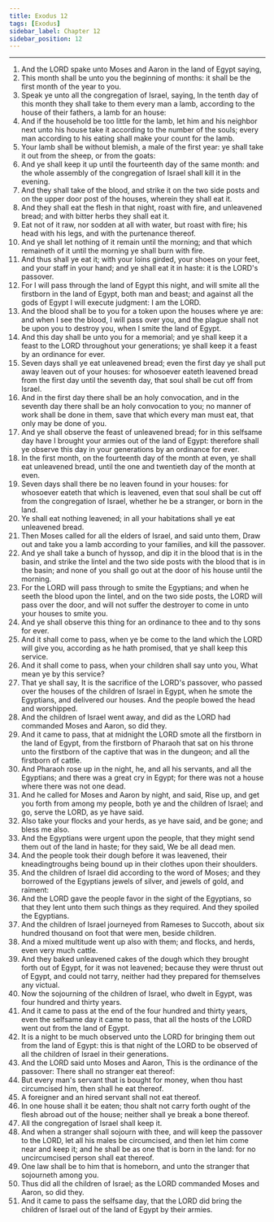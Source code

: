 ```yaml
---
title: Exodus 12
tags: [Exodus]
sidebar_label: Chapter 12
sidebar_position: 12
---
```


---
1. And the LORD spake unto Moses and Aaron in the land of Egypt saying,
2. This month shall be unto you the beginning of months: it shall be the first month of the year to you.
3. Speak ye unto all the congregation of Israel, saying, In the tenth day of this month they shall take to them every man a lamb, according to the house of their fathers, a lamb for an house:
4. And if the household be too little for the lamb, let him and his neighbor next unto his house take it according to the number of the souls; every man according to his eating shall make your count for the lamb.
5. Your lamb shall be without blemish, a male of the first year: ye shall take it out from the sheep, or from the goats:
6. And ye shall keep it up until the fourteenth day of the same month: and the whole assembly of the congregation of Israel shall kill it in the evening.
7. And they shall take of the blood, and strike it on the two side posts and on the upper door post of the houses, wherein they shall eat it.
8. And they shall eat the flesh in that night, roast with fire, and unleavened bread; and with bitter herbs they shall eat it.
9. Eat not of it raw, nor sodden at all with water, but roast with fire; his head with his legs, and with the purtenance thereof.
10. And ye shall let nothing of it remain until the morning; and that which remaineth of it until the morning ye shall burn with fire.
11. And thus shall ye eat it; with your loins girded, your shoes on your feet, and your staff in your hand; and ye shall eat it in haste: it is the LORD's passover.
12. For I will pass through the land of Egypt this night, and will smite all the firstborn in the land of Egypt, both man and beast; and against all the gods of Egypt I will execute judgment: I am the LORD.
13. And the blood shall be to you for a token upon the houses where ye are: and when I see the blood, I will pass over you, and the plague shall not be upon you to destroy you, when I smite the land of Egypt.
14. And this day shall be unto you for a memorial; and ye shall keep it a feast to the LORD throughout your generations; ye shall keep it a feast by an ordinance for ever.
15. Seven days shall ye eat unleavened bread; even the first day ye shall put away leaven out of your houses: for whosoever eateth leavened bread from the first day until the seventh day, that soul shall be cut off from Israel.
16. And in the first day there shall be an holy convocation, and in the seventh day there shall be an holy convocation to you; no manner of work shall be done in them, save that which every man must eat, that only may be done of you.
17. And ye shall observe the feast of unleavened bread; for in this selfsame day have I brought your armies out of the land of Egypt: therefore shall ye observe this day in your generations by an ordinance for ever.
18. In the first month, on the fourteenth day of the month at even, ye shall eat unleavened bread, until the one and twentieth day of the month at even.
19. Seven days shall there be no leaven found in your houses: for whosoever eateth that which is leavened, even that soul shall be cut off from the congregation of Israel, whether he be a stranger, or born in the land.
20. Ye shall eat nothing leavened; in all your habitations shall ye eat unleavened bread.
21. Then Moses called for all the elders of Israel, and said unto them, Draw out and take you a lamb according to your families, and kill the passover.
22. And ye shall take a bunch of hyssop, and dip it in the blood that is in the basin, and strike the lintel and the two side posts with the blood that is in the basin; and none of you shall go out at the door of his house until the morning.
23. For the LORD will pass through to smite the Egyptians; and when he seeth the blood upon the lintel, and on the two side posts, the LORD will pass over the door, and will not suffer the destroyer to come in unto your houses to smite you.
24. And ye shall observe this thing for an ordinance to thee and to thy sons for ever.
25. And it shall come to pass, when ye be come to the land which the LORD will give you, according as he hath promised, that ye shall keep this service.
26. And it shall come to pass, when your children shall say unto you, What mean ye by this service?
27. That ye shall say, It is the sacrifice of the LORD's passover, who passed over the houses of the children of Israel in Egypt, when he smote the Egyptians, and delivered our houses. And the people bowed the head and worshipped.
28. And the children of Israel went away, and did as the LORD had commanded Moses and Aaron, so did they.
29. And it came to pass, that at midnight the LORD smote all the firstborn in the land of Egypt, from the firstborn of Pharaoh that sat on his throne unto the firstborn of the captive that was in the dungeon; and all the firstborn of cattle.
30. And Pharaoh rose up in the night, he, and all his servants, and all the Egyptians; and there was a great cry in Egypt; for there was not a house where there was not one dead.
31. And he called for Moses and Aaron by night, and said, Rise up, and get you forth from among my people, both ye and the children of Israel; and go, serve the LORD, as ye have said.
32. Also take your flocks and your herds, as ye have said, and be gone; and bless me also.
33. And the Egyptians were urgent upon the people, that they might send them out of the land in haste; for they said, We be all dead men.
34. And the people took their dough before it was leavened, their kneadingtroughs being bound up in their clothes upon their shoulders.
35. And the children of Israel did according to the word of Moses; and they borrowed of the Egyptians jewels of silver, and jewels of gold, and raiment:
36. And the LORD gave the people favor in the sight of the Egyptians, so that they lent unto them such things as they required. And they spoiled the Egyptians.
37. And the children of Israel journeyed from Rameses to Succoth, about six hundred thousand on foot that were men, beside children.
38. And a mixed multitude went up also with them; and flocks, and herds, even very much cattle.
39. And they baked unleavened cakes of the dough which they brought forth out of Egypt, for it was not leavened; because they were thrust out of Egypt, and could not tarry, neither had they prepared for themselves any victual.
40. Now the sojourning of the children of Israel, who dwelt in Egypt, was four hundred and thirty years.
41. And it came to pass at the end of the four hundred and thirty years, even the selfsame day it came to pass, that all the hosts of the LORD went out from the land of Egypt.
42. It is a night to be much observed unto the LORD for bringing them out from the land of Egypt: this is that night of the LORD to be observed of all the children of Israel in their generations.
43. And the LORD said unto Moses and Aaron, This is the ordinance of the passover: There shall no stranger eat thereof:
44. But every man's servant that is bought for money, when thou hast circumcised him, then shall he eat thereof.
45. A foreigner and an hired servant shall not eat thereof.
46. In one house shall it be eaten; thou shalt not carry forth ought of the flesh abroad out of the house; neither shall ye break a bone thereof.
47. All the congregation of Israel shall keep it.
48. And when a stranger shall sojourn with thee, and will keep the passover to the LORD, let all his males be circumcised, and then let him come near and keep it; and he shall be as one that is born in the land: for no uncircumcised person shall eat thereof.
49. One law shall be to him that is homeborn, and unto the stranger that sojourneth among you.
50. Thus did all the children of Israel; as the LORD commanded Moses and Aaron, so did they.
51. And it came to pass the selfsame day, that the LORD did bring the children of Israel out of the land of Egypt by their armies.